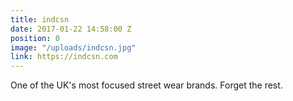 ```yaml
---
title: indcsn
date: 2017-01-22 14:58:00 Z
position: 0
image: "/uploads/indcsn.jpg"
link: https://indcsn.com
---
```


One of the UK's most focused street wear brands. Forget the rest.